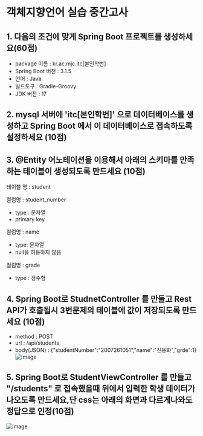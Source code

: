 # 객체지향언어 실습 중간고사

## 1. 다음의 조건에 맞게 Spring Boot 프로젝트를 생성하세요(60점)
- package 이름 : kr.ac.mjc.itc[본인학번]
- Spring Boot 버전 : 3.1.5
- 언어 : Java
- 빌드도구 : Gradle-Groovy
- JDK 버전 : 17

  
## 2. mysql 서버에 'itc[본인학번]' 으로 데이터베이스를 생성하고 Spring Boot 에서 이 데이터베이스로 접속하도록 설정하세요 (10점)

## 3. @Entity 어노테이션을 이용해서 아래의 스키마를 만족하는 테이블이 생성되도록 만드세요 (10점)
테이블 명 : student

컬럼명 : student_number
- type : 문자열
- primary key

컬럼명 : name
- type: 문자열
- null을 허용하지 않음

컬럼명 : grade
- type : 정수형



## 4. Spring Boot로 StudnetController 를 만들고 Rest API가 호출될시 3번문제의 테이블에 값이 저장되도록 만드세요 (10점)
- method : POST
- url : /api/students
- body(JSON) : {"studentNumber":"2007261051","name":"진용화","grde":1}
![image](https://github.com/JinYongHwa/sprintboot-midterm1/assets/21700482/65c4a732-2088-44e6-915b-88203f7c5df3)


## 5. Spring Boot로 StudentViewController 를 만들고 "/students" 로 접속했을때  위에서 입력한 학생 데이터가 나오도록 만드세요,단 css는 아래의 화면과 다르게나와도 정답으로 인정(10점)
![image](https://github.com/JinYongHwa/sprintboot-midterm1/assets/21700482/108430a7-9077-41d1-9105-5fcd3707e84b)





